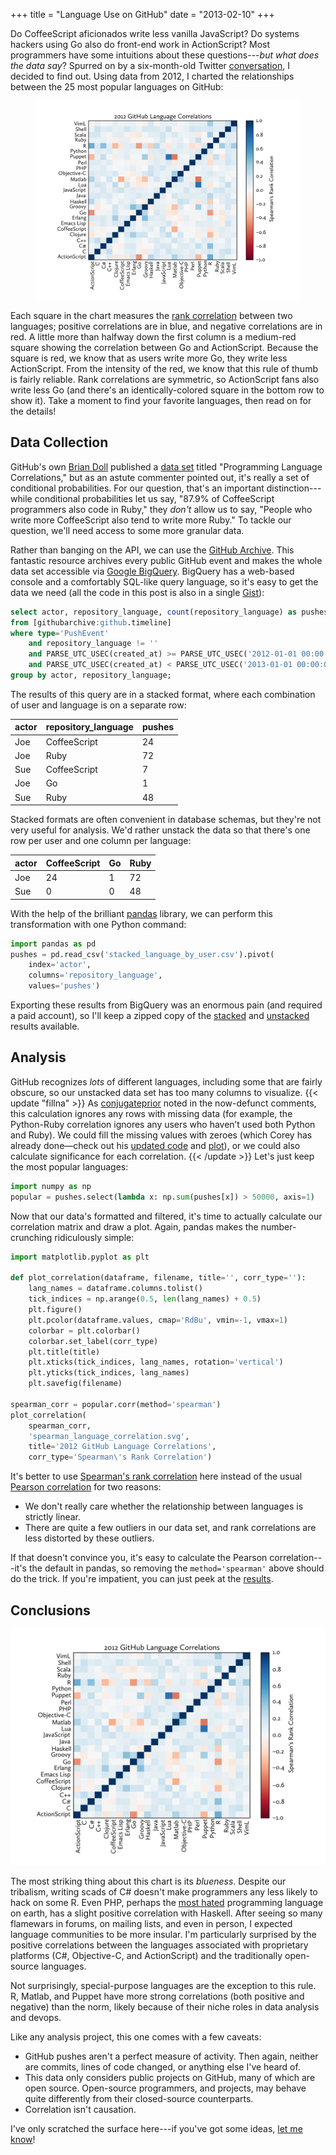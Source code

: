 +++
title = "Language Use on GitHub"
date = "2013-02-10"
+++

Do CoffeeScript aficionados write less vanilla JavaScript? Do systems hackers
using Go also do front-end work in ActionScript? Most programmers have some
intuitions about these questions---*but what does the data say*? Spurred on by
a six-month-old Twitter [conversation][twitter-convo], I decided to find out.
Using data from 2012, I charted the relationships between the 25 most popular
languages on GitHub: <figure><img
src="/img/post/language-use-on-github/spearman_language_correlation.svg"
alt="Language Correlation on GitHub"></figure>

Each square in the chart measures the [rank correlation][wiki-rank-correlation]
between two languages; positive correlations are in blue, and negative
correlations are in red. A little more than halfway down the first column is a
medium-red square showing the correlation between Go and ActionScript. Because
the square is red, we know that as users write more Go, they write less
ActionScript. From the intensity of the red, we know that this rule of thumb is
fairly reliable. Rank correlations are symmetric, so ActionScript fans also
write less Go (and there's an identically-colored square in the bottom row to
show it). Take a moment to find your favorite languages, then read on for the
details!

## Data Collection

GitHub's own [Brian Doll][brian-doll] published a [data set][brian-doll-data]
titled "Programming Language Correlations," but as an astute commenter pointed
out, it's really a set of conditional probabilities. For our question,
that's an important distinction---while conditional probabilities let us say,
"87.9% of CoffeeScript programmers also code in Ruby," they *don't* allow us to
say, "People who write more CoffeeScript also tend to write more Ruby." To
tackle our question, we'll need access to some more granular data.

Rather than banging on the API, we can use the [GitHub
Archive][github-archive]. This fantastic resource archives every public GitHub
event and makes the whole data set accessible via [Google BigQuery][big-query].
BigQuery has a web-based console and a comfortably SQL-like query language, so
it's easy to get the data we need (all the code in this post is also in a
single [Gist][gist]):

```sql
select actor, repository_language, count(repository_language) as pushes
from [githubarchive:github.timeline]
where type='PushEvent'
    and repository_language != ''
    and PARSE_UTC_USEC(created_at) >= PARSE_UTC_USEC('2012-01-01 00:00:00')
    and PARSE_UTC_USEC(created_at) < PARSE_UTC_USEC('2013-01-01 00:00:00')
group by actor, repository_language;
```

The results of this query are in a stacked format, where each combination of
user and language is on a separate row:

<table>
  <thead>
    <tr>
      <th>actor</th>
      <th>repository_language</th>
      <th>pushes</th>
    </tr>
  </thead>
  <tbody>
    <tr>
      <td>Joe</td>
      <td>CoffeeScript</td>
      <td>24</td>
    </tr>
    <tr>
      <td>Joe</td>
      <td>Ruby</td>
      <td>72</td>
    </tr>
    <tr>
      <td>Sue</td>
      <td>CoffeeScript</td>
      <td>7</td>
    </tr>
    <tr>
      <td>Joe</td>
      <td>Go</td>
      <td>1</td>
    </tr>
    <tr>
      <td>Sue</td>
      <td>Ruby</td>
      <td>48</td>
    </tr>
  </tbody>
</table>

Stacked formats are often convenient in database schemas, but they're not very
useful for analysis. We'd rather unstack the data so that there's one row per
user and one column per language:

<table>
  <thead>
    <tr>
      <th>actor</th>
      <th>CoffeeScript</th>
      <th>Go</th>
      <th>Ruby</th>
    </tr>
  </thead>
  <tbody>
    <tr>
      <td>Joe</td>
      <td>24</td>
      <td>1</td>
      <td>72</td>
    </tr>
    <tr>
      <td>Sue</td>
      <td>0</td>
      <td>0</td>
      <td>48</td>
    </tr>
  </tbody>
</table>

With the help of the brilliant [pandas][] library, we can perform this
transformation with one Python command:

```python
import pandas as pd
pushes = pd.read_csv('stacked_language_by_user.csv').pivot(
    index='actor',
    columns='repository_language',
    values='pushes')
```

Exporting these results from BigQuery was an enormous pain (and required a paid
account), so I'll keep a zipped copy of the [stacked][stacked-csv] and
[unstacked][unstacked-csv] results available.

## Analysis

GitHub recognizes *lots* of different languages, including some that are fairly
obscure, so our unstacked data set has too many columns to visualize.
{{< update "fillna" >}}
As <a href="http://conjugateprior.org/">conjugateprior</a>
noted in the now-defunct comments, this calculation ignores any rows with missing
data (for example, the Python-Ruby correlation ignores any users who haven&rsquo;t
used both Python and Ruby). We could fill the missing values with zeroes (which
Corey has already done&mdash;check out his <a
href="https://gist.github.com/coyotebush/5379476">updated code</a> and <a
href="http://coreyford.name/2013/04/13/github-language-correlations.html">plot</a>),
or we could also calculate significance for each correlation.
{{< /update >}}
Let's just keep the most popular languages:

```python
import numpy as np
popular = pushes.select(lambda x: np.sum(pushes[x]) > 50000, axis=1)
```

Now that our data's formatted and filtered, it's time to actually calculate our
correlation matrix and draw a plot. Again, pandas makes the number-crunching
ridiculously simple:

```python
import matplotlib.pyplot as plt

def plot_correlation(dataframe, filename, title='', corr_type=''):
    lang_names = dataframe.columns.tolist()
    tick_indices = np.arange(0.5, len(lang_names) + 0.5)
    plt.figure()
    plt.pcolor(dataframe.values, cmap='RdBu', vmin=-1, vmax=1)
    colorbar = plt.colorbar()
    colorbar.set_label(corr_type)
    plt.title(title)
    plt.xticks(tick_indices, lang_names, rotation='vertical')
    plt.yticks(tick_indices, lang_names)
    plt.savefig(filename)

spearman_corr = popular.corr(method='spearman')
plot_correlation(
    spearman_corr,
    'spearman_language_correlation.svg',
    title='2012 GitHub Language Correlations',
    corr_type='Spearman\'s Rank Correlation')
```

It's better to use [Spearman's rank correlation][wiki-rank-correlation] here
instead of the usual [Pearson correlation][wiki-pearson-correlation] for two
reasons:

* We don't really care whether the relationship between languages is strictly
  linear.
* There are quite a few outliers in our data set, and rank correlations are
  less distorted by these outliers.

If that doesn't convince you, it's easy to calculate the Pearson correlation---it's
the default in pandas, so removing the ``method='spearman'`` above should do
the trick. If you're impatient, you can just peek at the
[results][pearson-plot].

<h2 id="conclusions">Conclusions</h2>
<img src="/img/post/language-use-on-github/spearman_language_correlation.svg"
alt="Language Correlation on GitHub">

The most striking thing about this chart is its *blueness*. Despite our
tribalism, writing scads of C# doesn't make programmers any less likely to hack
on some R. Even PHP, perhaps the [most hated][php] programming language on
earth, has a slight positive correlation with Haskell. After seeing so many
flamewars in forums, on mailing lists, and even in person, I expected language
communities to be more insular. I'm particularly surprised by the positive
correlations between the languages associated with proprietary platforms (C#,
Objective-C, and ActionScript) and the traditionally open-source languages.

Not surprisingly, special-purpose languages are the exception to this rule. R,
Matlab, and Puppet have more strong correlations (both positive and negative)
than the norm, likely because of their niche roles in data analysis and devops.

Like any analysis project, this one comes with a few caveats:

* GitHub pushes aren't a perfect measure of activity. Then again, neither are
  commits, lines of code changed, or anything else I've heard of.
* This data only considers public projects on GitHub, many of which are open
  source. Open-source programmers, and projects, may behave quite differently
  from their closed-source counterparts.
* Correlation isn't causation.

I've only scratched the surface here---if you've got some ideas, [let me
know](mailto:akshay@akshayshah.org)!

[big-query]: https://developers.google.com/bigquery/
[brian-doll-data]: https://gist.github.com/briandoll/e0637fff9c8eec988528
[brian-doll]: https://github.com/briandoll
[gist]: https://gist.github.com/akshayjshah/4772174
[github-archive]: http://www.githubarchive.org/
[pandas]: http://pandas.pydata.org/
[pearson-plot]: /img/post/language-use-on-github/pearson_language_correlation.svg
[php]: http://me.veekun.com/blog/2012/04/09/php-a-fractal-of-bad-design/
[stacked-csv]: /img/post/language-use-on-github/stacked_language_by_user.zip
[twitter-convo]: https://twitter.com/misc/status/235167513833525249
[unstacked-csv]: /img/post/language-use-on-github/unstacked_language_by_user.zip
[wiki-pearson-correlation]: http://en.wikipedia.org/wiki/Pearson_product-moment_correlation_coefficient
[wiki-rank-correlation]: http://en.wikipedia.org/wiki/Spearman%27s_rank_correlation_coefficient
